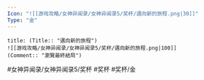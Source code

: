 ```yaml
---
Icon: "![[游戏攻略/女神异闻录/女神异闻录5/奖杯/邁向新的旅程.png|30]]"
Type: "金"
---
```

```ad-common-gold-trophy
title: (Title:: "邁向新的旅程")
![[游戏攻略/女神异闻录/女神异闻录5/奖杯/邁向新的旅程.png|100]]
(Comment:: "瀏覽最終結局")
```

#女神异闻录/女神异闻录5/奖杯 #奖杯 #奖杯/金
